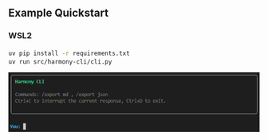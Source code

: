 ## Example Quickstart

### WSL2

```bash
uv pip install -r requirements.txt
uv run src/harmony-cli/cli.py
```

![](assets/image.png)
